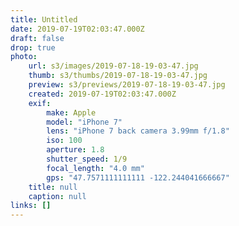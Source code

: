 ```yaml
---
title: Untitled
date: 2019-07-19T02:03:47.000Z
draft: false
drop: true
photo:
    url: s3/images/2019-07-18-19-03-47.jpg
    thumb: s3/thumbs/2019-07-18-19-03-47.jpg
    preview: s3/previews/2019-07-18-19-03-47.jpg
    created: 2019-07-19T02:03:47.000Z
    exif:
        make: Apple
        model: "iPhone 7"
        lens: "iPhone 7 back camera 3.99mm f/1.8"
        iso: 100
        aperture: 1.8
        shutter_speed: 1/9
        focal_length: "4.0 mm"
        gps: "47.7571111111111 -122.244041666667"
    title: null
    caption: null
links: []
---
```

